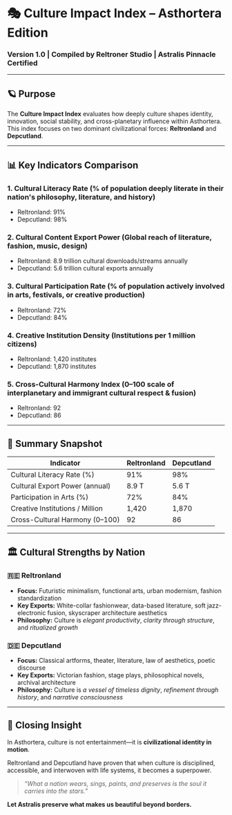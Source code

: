 # 🎭 Culture Impact Index – Asthortera Edition
### Version 1.0 | Compiled by Reltroner Studio | Astralis Pinnacle Certified

---

## 🪐 Purpose
The **Culture Impact Index** evaluates how deeply culture shapes identity, innovation, social stability, and cross-planetary influence within Asthortera. This index focuses on two dominant civilizational forces: **Reltronland** and **Depcutland**.

---

## 📊 Key Indicators Comparison

### 1. **Cultural Literacy Rate** (% of population deeply literate in their nation's philosophy, literature, and history)
- Reltronland: 91%  
- Depcutland: 98%  

### 2. **Cultural Content Export Power** (Global reach of literature, fashion, music, design)
- Reltronland: 8.9 trillion cultural downloads/streams annually  
- Depcutland: 5.6 trillion cultural exports annually  

### 3. **Cultural Participation Rate** (% of population actively involved in arts, festivals, or creative production)
- Reltronland: 72%  
- Depcutland: 84%  

### 4. **Creative Institution Density** (Institutions per 1 million citizens)
- Reltronland: 1,420 institutes  
- Depcutland: 1,870 institutes  

### 5. **Cross-Cultural Harmony Index** (0–100 scale of interplanetary and immigrant cultural respect & fusion)
- Reltronland: 92  
- Depcutland: 86  

---

## 🧭 Summary Snapshot
| Indicator                        | Reltronland | Depcutland |
|----------------------------------|-------------|------------|
| Cultural Literacy Rate (%)       | 91%         | 98%        |
| Cultural Export Power (annual)  | 8.9 T       | 5.6 T      |
| Participation in Arts (%)       | 72%         | 84%        |
| Creative Institutions / Million | 1,420       | 1,870      |
| Cross-Cultural Harmony (0–100)  | 92          | 86         |

---

## 🏛️ Cultural Strengths by Nation

### 🇷🇪 Reltronland
- **Focus:** Futuristic minimalism, functional arts, urban modernism, fashion standardization
- **Key Exports:** White-collar fashionwear, data-based literature, soft jazz-electronic fusion, skyscraper architecture aesthetics
- **Philosophy:** Culture is *elegant productivity*, *clarity through structure*, and *ritualized growth*

### 🇩🇪 Depcutland
- **Focus:** Classical artforms, theater, literature, law of aesthetics, poetic discourse
- **Key Exports:** Victorian fashion, stage plays, philosophical novels, archival architecture
- **Philosophy:** Culture is *a vessel of timeless dignity*, *refinement through history*, and *narrative consciousness*

---

## 📌 Closing Insight
In Asthortera, culture is not entertainment—it is **civilizational identity in motion**.

Reltronland and Depcutland have proven that when culture is disciplined, accessible, and interwoven with life systems, it becomes a superpower.

> *“What a nation wears, sings, paints, and preserves is the soul it carries into the stars.”*

**Let Astralis preserve what makes us beautiful beyond borders.**

